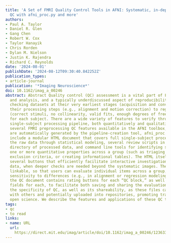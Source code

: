 ```yaml
---
title: 'A Set of FMRI Quality Control Tools in AFNI: Systematic, in-depth, and interactive
  QC with afni_proc.py and more'
authors:
- Paul A. Taylor
- Daniel R. Glen
- Gang Chen
- Robert W. Cox
- Taylor Hanayik
- Chris Rorden
- Dylan M. Nielson
- Justin K. Rajendra
- Richard C. Reynolds
date: '2024-08-01'
publishDate: '2024-08-12T09:30:40.842252Z'
publication_types:
- article-journal
publication: '*Imaging Neuroscience*'
doi: 10.1162/imag_a_00246
abstract: Abstract Quality control (QC) assessment is a vital part of FMRI processing
  and analysis, and a typically underdiscussed aspect of reproducibility. This includes
  checking datasets at their very earliest stages (acquisition and conversion) through
  their processing steps (e.g., alignment and motion correction) to regression modeling
  (correct stimuli, no collinearity, valid fits, enough degrees of freedom, etc.)
  for each subject. There are a wide variety of features to verify throughout any
  single-subject processing pipeline, both quantitatively and qualitatively. We present
  several FMRI preprocessing QC features available in the AFNI toolbox, many of which
  are automatically generated by the pipeline-creation tool, afni_proc.py. These items
  include a modular HTML document that covers full single-subject processing from
  the raw data through statistical modeling, several review scripts in the results
  directory of processed data, and command line tools for identifying subjects with
  one or more quantitative properties across a group (such as triaging warnings, making
  exclusion criteria, or creating informational tables). The HTML itself contains
  several buttons that efficiently facilitate interactive investigations into the
  data, when deeper checks are needed beyond the systematic images. The pages are
  linkable, so that users can evaluate individual items across a group, for increased
  sensitivity to differences (e.g., in alignment or regression modeling images). Finally,
  the QC document contains rating buttons for each “QC block,” as well as comment
  fields for each, to facilitate both saving and sharing the evaluations. This increases
  the specificity of QC, as well as its shareability, as these files can be shared
  with others and potentially uploaded into repositories, promoting transparency and
  open science. We describe the features and applications of these QC tools for FMRI.
tags:
- qc
- to read
links:
- name: URL
  url: 
    https://direct.mit.edu/imag/article/doi/10.1162/imag_a_00246/123633/A-Set-of-FMRI-Quality-Control-Tools-in-AFNI
---
```

